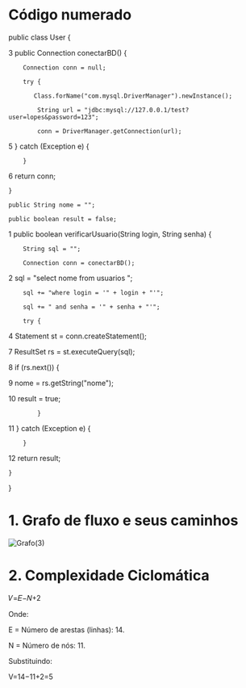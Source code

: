 # Código numerado



public class User {

3   public Connection conectarBD() {
       
        Connection conn = null;
        
        try {
           
           Class.forName("com.mysql.DriverManager").newInstance();
           
            String url = "jdbc:mysql://127.0.0.1/test?user=lopes&password=123";
            
            conn = DriverManager.getConnection(url);
            
5       } catch (Exception e) {

        }
        
6        return conn;

    }

    public String nome = "";
    
    public boolean result = false;

 1   public boolean verificarUsuario(String login, String senha) {
 
        String sql = "";
        
        Connection conn = conectarBD();
        
 2      sql = "select nome from usuarios ";
 
        sql += "where login = '" + login + "'";
        
        sql += " and senha = '" + senha + "'";
        
        try {
        
 4          Statement st = conn.createStatement();
 
 7           ResultSet rs = st.executeQuery(sql);
 
 8          if (rs.next()) {
 
 9             nome = rs.getString("nome");
 
 10            result = true;
 
            }
            
 11       } catch (Exception e) {
 
        }
        
 12     return result;
 
    }
    
}



# 1. Grafo de fluxo e seus caminhos

![Grafo(3)](https://github.com/user-attachments/assets/247b0e3a-37a1-4cef-9937-f1a372eadfb3)


# 2. Complexidade Ciclomática

𝑉=𝐸−𝑁+2

Onde:

E = Número de arestas (linhas): 14.

N = Número de nós: 11.

Substituindo:


V=14−11+2=5


